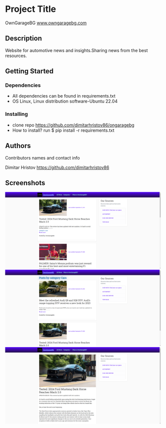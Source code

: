 # Project Title

OwnGarageBG
www.owngaragebg.com

## Description

Website for automotive news and insights.Sharing news from the best resources.

## Getting Started

### Dependencies

* All dependencies can be found in requirements.txt
* OS Linux, Linux distribution software-Ubuntu 22.04

### Installing

* clone repo https://github.com/dimitarhristov86/ongaragebg
* How to install? run  $ pip install -r requirements.txt

## Authors

Contributors names and contact info

Dimitar Hristov
https://github.com/dimitarhristov86


## Screenshots
![Screenshot from 2023-09-08 10-11-55.png](https://github.com/dimitarhristov86/ongaragebg/blob/master/Screenshot%20from%202023-09-08%2010-11-55.png)
![Screenshot from 2023-09-08 10-12-07.png](https://github.com/dimitarhristov86/ongaragebg/blob/master/Screenshot%20from%202023-09-08%2010-12-07.png)
![Screenshot from 2023-09-08 10-12-17.png](https://github.com/dimitarhristov86/ongaragebg/blob/master/Screenshot%20from%202023-09-08%2010-12-17.png)
